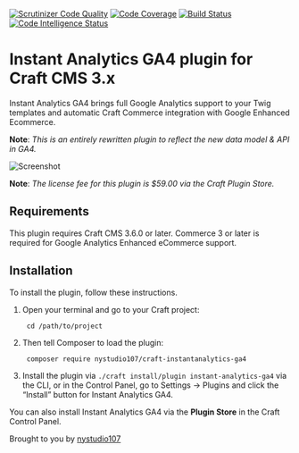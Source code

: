 [![Scrutinizer Code Quality](https://scrutinizer-ci.com/g/nystudio107/craft-instantanalytics-ga4/badges/quality-score.png?b=v3)](https://scrutinizer-ci.com/g/nystudio107/craft-instantanalytics-ga4/?branch=v3) [![Code Coverage](https://scrutinizer-ci.com/g/nystudio107/craft-instantanalytics-ga4/badges/coverage.png?b=v3)](https://scrutinizer-ci.com/g/nystudio107/craft-instantanalytics-ga4/?branch=v3) [![Build Status](https://scrutinizer-ci.com/g/nystudio107/craft-instantanalytics-ga4/badges/build.png?b=v3)](https://scrutinizer-ci.com/g/nystudio107/craft-instantanalytics-ga4/build-status/v3) [![Code Intelligence Status](https://scrutinizer-ci.com/g/nystudio107/craft-instantanalytics-ga4/badges/code-intelligence.svg?b=v3)](https://scrutinizer-ci.com/code-intelligence)


# Instant Analytics GA4 plugin for Craft CMS 3.x

Instant Analytics GA4 brings full Google Analytics support to your Twig templates and automatic Craft Commerce integration with Google Enhanced Ecommerce.

**Note**: _This is an entirely rewritten plugin to reflect the new data model & API in GA4._

![Screenshot](./resources/img/plugin-banner.jpg)

**Note**: _The license fee for this plugin is $59.00 via the Craft Plugin Store._

## Requirements

This plugin requires Craft CMS 3.6.0 or later. Commerce 3 or later is required for Google Analytics Enhanced eCommerce support.

## Installation

To install the plugin, follow these instructions.

1. Open your terminal and go to your Craft project:

        cd /path/to/project

2. Then tell Composer to load the plugin:

        composer require nystudio107/craft-instantanalytics-ga4

3. Install the plugin via `./craft install/plugin instant-analytics-ga4` via the CLI, or in the Control Panel, go to Settings → Plugins and click the “Install” button for Instant Analytics GA4.

You can also install Instant Analytics GA4 via the **Plugin Store** in the Craft Control Panel.

Brought to you by [nystudio107](http://nystudio107.com)
